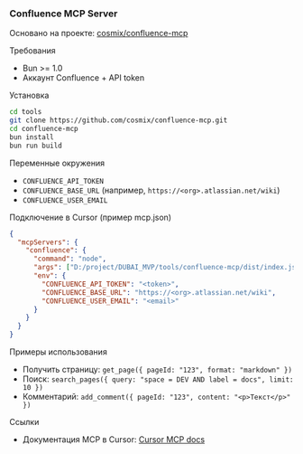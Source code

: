### Confluence MCP Server

Основано на проекте: [cosmix/confluence-mcp](https://github.com/cosmix/confluence-mcp?ysclid=mervdnwmcd206282598)

Требования
- Bun >= 1.0
- Аккаунт Confluence + API token

Установка
```bash
cd tools
git clone https://github.com/cosmix/confluence-mcp.git
cd confluence-mcp
bun install
bun run build
```

Переменные окружения
- `CONFLUENCE_API_TOKEN`
- `CONFLUENCE_BASE_URL` (например, `https://<org>.atlassian.net/wiki`)
- `CONFLUENCE_USER_EMAIL`

Подключение в Cursor (пример mcp.json)
```json
{
  "mcpServers": {
    "confluence": {
      "command": "node",
      "args": ["D:/project/DUBAI_MVP/tools/confluence-mcp/dist/index.js"],
      "env": {
        "CONFLUENCE_API_TOKEN": "<token>",
        "CONFLUENCE_BASE_URL": "https://<org>.atlassian.net/wiki",
        "CONFLUENCE_USER_EMAIL": "<email>"
      }
    }
  }
}
```

Примеры использования
- Получить страницу: `get_page({ pageId: "123", format: "markdown" })`
- Поиск: `search_pages({ query: "space = DEV AND label = docs", limit: 10 })`
- Комментарий: `add_comment({ pageId: "123", content: "<p>Текст</p>" })`

Ссылки
- Документация MCP в Cursor: [Cursor MCP docs](https://docs.cursor.com/en/context/mcp)

